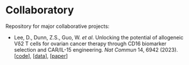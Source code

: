 # Collaboratory
Repository for major collaborative projects:

- Lee, D., Dunn, Z.S., Guo, W. *et al*. Unlocking the potential of allogeneic Vδ2 T cells for ovarian cancer therapy through CD16 biomarker selection and CAR/IL-15 engineering. *Nat Commun* 14, 6942 (2023). [[code](https://htmlpreview.github.io/?https://github.com/wbvguo/Collaboratory/blob/main/Derek_Lee-Unlocking_potential_of_Allogeneic_gdT_cells_by_CD16_selection_and_CAR-IL15_engineering/DL_PBMC_gdT_analysis.html)], [[data](Derek_Lee-Unlocking_potential_of_Allogeneic_gdT_cells_by_CD16_selection_and_CAR-IL15_engineering/data)], [[paper](https://www.nature.com/articles/s41467-023-42619-2)]
